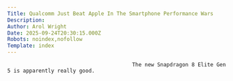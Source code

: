 ```yaml
---
Title: Qualcomm Just Beat Apple In The Smartphone Performance Wars
Description: 
Author: Arol Wright
Date: 2025-09-24T20:30:15.000Z
Robots: noindex,nofollow
Template: index
---
```


                                            The new Snapdragon 8 Elite Gen 5 is apparently really good.
                                        